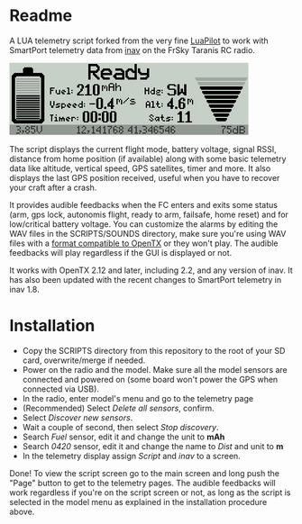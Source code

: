 # Readme

A LUA telemetry script forked from the very fine [LuaPilot](https://github.com/ilihack/LuaPilot_Taranis_Telemetry) to work with SmartPort telemetry data from [inav](https://github.com/iNavFlight/inav) on the FrSky Taranis RC radio.

![Screenshot](ss_inav-taranis.png)

The script displays the current flight mode, battery voltage, signal RSSI, distance from home position (if available) along with some basic telemetry data like altitude, vertical speed, GPS satellites, timer and more. It also displays the last GPS position received, useful when you have to recover your craft after a crash.

It provides audible feedbacks when the FC enters and exits some status (arm, gps lock, autonomis flight, ready to arm, failsafe, home reset) and for low/critical battery voltage. You can customize the alarms by editing the WAV files in the SCRIPTS/SOUNDS directory, make sure you're using WAV files with a [format compatible to OpenTX](https://opentx.gitbooks.io/manual-for-opentx-2-2/content/advanced/audio.html) or they won't play. The audible feedbacks will play regardless if the GUI is displayed or not.

It works with OpenTX 2.12 and later, including 2.2, and any version of inav. It has also been updated with the recent changes to SmartPort telemetry in inav 1.8.

# Installation

* Copy the SCRIPTS directory from this repository to the root of your SD card, overwrite/merge if needed.
* Power on the radio and the model. Make sure all the model sensors are connected and powered on (some board won't power the GPS when connected via USB).
* In the radio, enter model's menu and go to the telemetry page
* (Recommended) Select *Delete all sensors*, confirm.
* Select *Discover new sensors*.
* Wait a couple of second, then select *Stop discovery*.
* Search *Fuel* sensor, edit it and change the unit to **mAh**
* Search *0420* sensor, edit it and change the name to *Dist* and unit to **m**
* In the telemetry display assign *Script* and *inav* to a screen.

Done! To view the script screen go to the main screen and long push the "Page" button to get to the telemetry pages.  The audible feedbacks will work regardless if you're on the script screen or not, as long as the script is selected in the model menu as explained in the installation procedure above.

